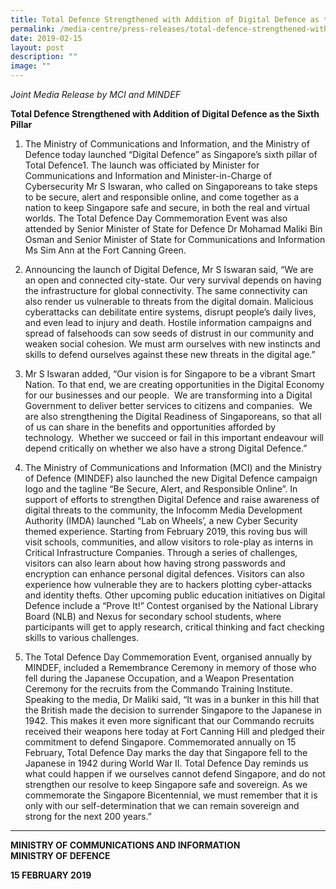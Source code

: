 ```yaml
---
title: Total Defence Strengthened with Addition of Digital Defence as the Sixth Pillar
permalink: /media-centre/press-releases/total-defence-strengthened-with-addition-of-digital-defence/
date: 2019-02-15
layout: post
description: ""
image: ""
---
```

*Joint Media Release by MCI and MINDEF*   
  
**Total Defence Strengthened with Addition of Digital Defence as the Sixth Pillar**

1. The Ministry of Communications and Information, and the Ministry of Defence today launched “Digital Defence” as Singapore’s sixth pillar of Total Defence1. The launch was officiated by Minister for Communications and Information and Minister-in-Charge of Cybersecurity Mr S Iswaran, who called on Singaporeans to take steps to be secure, alert and responsible online, and come together as a nation to keep Singapore safe and secure, in both the real and virtual worlds. The Total Defence Day Commemoration Event was also attended by Senior Minister of State for Defence Dr Mohamad Maliki Bin Osman and Senior Minister of State for Communications and Information Ms Sim Ann at the Fort Canning Green.    
  
2. Announcing the launch of Digital Defence, Mr S Iswaran said, “We are an open and connected city-state. Our very survival depends on having the infrastructure for global connectivity. The same connectivity can also render us vulnerable to threats from the digital domain. Malicious cyberattacks can debilitate entire systems, disrupt people’s daily lives, and even lead to injury and death. Hostile information campaigns and spread of falsehoods can sow seeds of distrust in our community and weaken social cohesion. We must arm ourselves with new instincts and skills to defend ourselves against these new threats in the digital age.”  
  
3. Mr S Iswaran added, “Our vision is for Singapore to be a vibrant Smart Nation. To that end, we are creating opportunities in the Digital Economy for our businesses and our people.  We are transforming into a Digital Government to deliver better services to citizens and companies.  We are also strengthening the Digital Readiness of Singaporeans, so that all of us can share in the benefits and opportunities afforded by technology.  Whether we succeed or fail in this important endeavour will depend critically on whether we also have a strong Digital Defence.”    
  
4. The Ministry of Communications and Information (MCI) and the Ministry of Defence (MINDEF) also launched the new Digital Defence campaign logo and the tagline “Be Secure, Alert, and Responsible Online”. In support of efforts to strengthen Digital Defence and raise awareness of digital threats to the community, the Infocomm Media Development Authority (IMDA) launched “Lab on Wheels’, a new Cyber Security themed experience. Starting from February 2019, this roving bus will visit schools, communities, and allow visitors to role-play as interns in Critical Infrastructure Companies. Through a series of challenges, visitors can also learn about how having strong passwords and encryption can enhance personal digital defences. Visitors can also experience how vulnerable they are to hackers plotting cyber-attacks and identity thefts. Other upcoming public education initiatives on Digital Defence include a “Prove It!” Contest organised by the National Library Board (NLB) and Nexus for secondary school students, where participants will get to apply research, critical thinking and fact checking skills to various challenges.  
  
5. The Total Defence Day Commemoration Event, organised annually by MINDEF, included a Remembrance Ceremony in memory of those who fell during the Japanese Occupation, and a Weapon Presentation Ceremony for the recruits from the Commando Training Institute. Speaking to the media, Dr Maliki said, “It was in a bunker in this hill that the British made the decision to surrender Singapore to the Japanese in 1942. This makes it even more significant that our Commando recruits received their weapons here today at Fort Canning Hill and pledged their commitment to defend Singapore. Commemorated annually on 15 February, Total Defence Day marks the day that Singapore fell to the Japanese in 1942 during World War II. Total Defence Day reminds us what could happen if we ourselves cannot defend Singapore, and do not strengthen our resolve to keep Singapore safe and sovereign. As we commemorate the Singapore Bicentennial, we must remember that it is only with our self-determination that we can remain sovereign and strong for the next 200 years.”

------------------------------------------------------------------------------------
[^1]: The original five pillars of Total Defence are: Military Defence; Civil Defence; Economic Defence; Social Defence; and, Psychological Defence. 

**MINISTRY OF COMMUNICATIONS AND INFORMATION  
MINISTRY OF DEFENCE**
  
**15 FEBRUARY 2019**